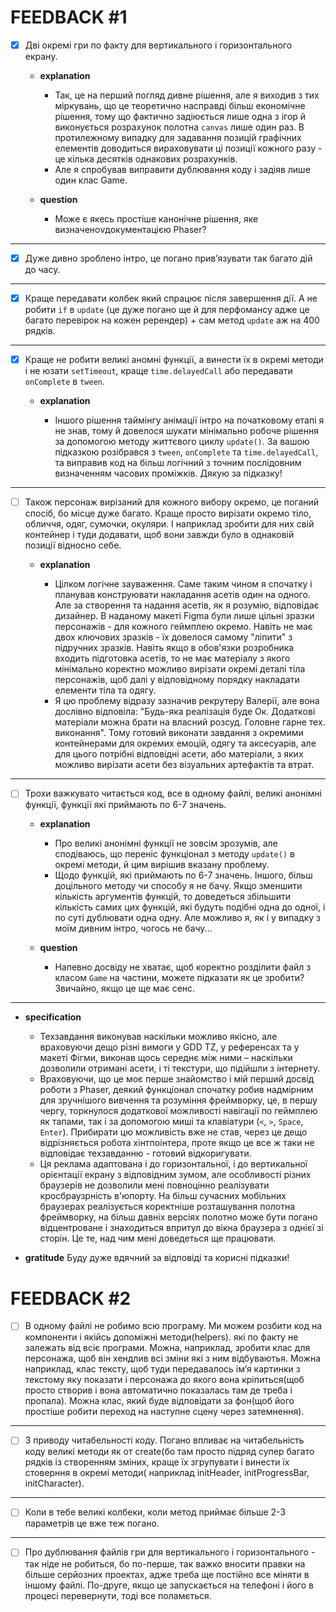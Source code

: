 # FEEDBACK \#1

- [x] Дві окремі гри по факту для вертикального і горизонтального екрану.

  - **explanation**

    - Так, це на перший погляд дивне рішення, але я виходив з тих міркувань, що це теоретично насправді більш економічне рішення, тому що фактично задіюється лише одна з ігор й виконується розрахунок полотна `canvas` лише один раз. В протилежному випадку для задавання позицій графічних елементів доводиться вираховувати ці позиції кожного разу - це кілька десятків однакових розрахунків.
    - Але я спробував виправити дублювання коду і задіяв лише один клас Game.

  - **question**

    - Може є якесь простіше канонічне рішення, яке визначеноvдокументацією Phaser?

---

- [x] Дуже дивно зроблено інтро, це погано привʼязувати так багато дій до часу.

---

- [x] Краще передавати колбек який спрацює після завершення дії. А не робити `if` в `update` (це дуже погано ще й для перфомансу адже це багато перевірок на кожен ререндер) + сам метод `update` аж на 400 рядків.

---

- [x] Краще не робити великі аномні функції, а винести їх в окремі методи і не юзати `setTimeout`, краще `time.delayedCall` або передавати `onComplete` в `tween`.

  - **explanation**

    - Іншого рішення таймінгу анімації інтро на початковому етапі я не знав, тому й довелося шукати мінімально робоче рішення за допомогою методу життєвого циклу `update()`. За вашою підказкою розібрався з `tween`, `onComplete` та `time.delayedCall`, та виправив код на більш логічний з точним послідовним визначенням часових проміжків. Дякую за підказку!

---

- [ ] Також персонаж вирізаний для кожного вибору окремо, це поганий спосіб, бо місце дуже багато. Краще просто вирізати окремо тіло, обличчя, одяг, сумочки, окуляри. І наприклад зробити для них свій контейнер і туди додавати, щоб вони завжди було в однаковій позиції відносно себе.

  - **explanation**

    - Цілком логічне зауваження. Саме таким чином я спочатку і планував конструювати накладання асетів один на одного. Але за створення та надання асетів, як я розумію, відповідає дизайнер. В наданому макеті Figma були лише цільні зразки персонажів - для кожного геймплею окремо. Навіть не має двох ключових зразків - їх довелося самому "ліпити" з підручних зразків. Навіть якщо в обов'язки розробника входить підготовка асетів, то не має матеріалу з якого мінімально коректно можливо вирізати окремі деталі тіла персонажів, щоб далі у відповідному порядку накладати елементи тіла та одягу.
    - Я цю проблему відразу зазначив рекрутеру Валерії, але вона дослівно відповіла: "Будь-яка реалізація буде Ок. Додаткові матеріали можна брати на власний розсуд. Головне гарне тех. виконання". Тому готовий виконати завдання з окремими контейнерами для окремих емоцій, одягу та аксесуарів, але для цього потрібні відповідні асети, або матеріали, з яких можливо вирізати асети без візуальних артефактів та втрат.

---

- [ ] Трохи важкувато читається код, все в одному файлі, великі анонімні функції, функції які приймають по 6-7 значень.

  - **explanation**

    - Про великі анонімні функції не зовсім зрозумів, але сподіваюсь, що переніс функціонал з методу `update()` в окремі методи, й цим вирішив вказану проблему.
    - Щодо функцій, які приймають по 6-7 значень. Іншого, більш доцільного методу чи способу я не бачу. Якщо зменшити кількість аргументів функцій, то доведеться збільшити кількість самих цих функцій, які будуть подібні одна до одної, і по суті дублювати одна одну. Але можливо я, як і у випадку з моїм дивним інтро, чогось не бачу...

  - **question**

    - Напевно досвіду не хватає, щоб коректно розділити файл з класом `Game` на частини, можете підказати як це зробити? Звичайно, якщо це ще має сенс.

---

- **specification**

  - Техзавдання виконував наскільки можливо якісно, ​​але враховуючи дещо різні вимоги у GDD TZ, у референсах та у макеті Фігми, виконав щось середнє між ними – наскільки дозволили отримані асети, і ті текстури, що підійшли з інтернету.
  - Враховуючи, що це моє перше знайомство і мій перший досвід роботи з Phaser, деякий функціонал спочатку робив надмірним для зручнішого вивчення та розуміння фреймворку, це, в першу чергу, торкнулося додаткової можливості навігації по геймплею як тапами, так і за допомогою миші та клавіатури (`<`, `>`, `Space`, `Enter`). Прибирати цю можливість вже не став, через це дещо відрізняється робота хінтпоінтера, проте якщо це все ж таки не відповідає техзавданню - готовий відкоригувати.
  - Ця реклама адаптована і до горизонтальної, і до вертикальної орієнтації екрану з відповідним зумом, але особливості різних браузерів не дозволили мені повноцінно реалізувати кросбраузрність в'юпорту. На більш сучасних мобільних браузерах реалізується коректніше розташування полотна фреймворку, на більш давніх версіях полотно може бути погано відцентроване і знаходиться впритул до вікна браузера з однієї зі сторін. Це те, над чим мені доведеться ще працювати.

- **gratitude**
  Буду дуже вдячний за відповіді та корисні підказки!

# FEEDBACK \#2

- [ ] В одному файлі не робимо всю програму. Ми можем розбити код на компоненти і якійсь допоміжні методи(helpers). які по факту не залежать від всіє програми. Можна, наприклад, зробити клас для персонажа, щоб він хендлив всі зміни які з ним відбуваютья. Можна наприклад, клас тексту, щоб туди передавалось імʼя картинки з текстому яку показати і персонажа до якого вона кріпиться(щоб просто створив і вона автоматично показалась там де треба і пропала). Можна клас, який буде відповідати за фон(щоб його простіше робити переход на наступне сцену через затемнення).

---

- [ ] З приводу читабельності коду. Погано впливає на читабельність коду великі методи як от create(бо там просто підряд супер багато рядків із створенням зміних, краще їх згрупувати і винести їх стоверння в окремі методи( наприклад initHeader, initProgressBar, initCharacter).

---

- [ ] Коли в тебе великі колбеки, коли метод приймає більше 2-3 параметрів це вже теж погано.

---

- [ ] Про дублювання файлів гри для вертикального і горизонтального - так ніде не робиться, бо по-перше, так важко вносити правки на більше серйозних проектах, адже треба ще постійно все міняти в іншому файлі. По-друге, якщо це запускається на телефоні і його в процесі перевернути, тоді все поламється.
